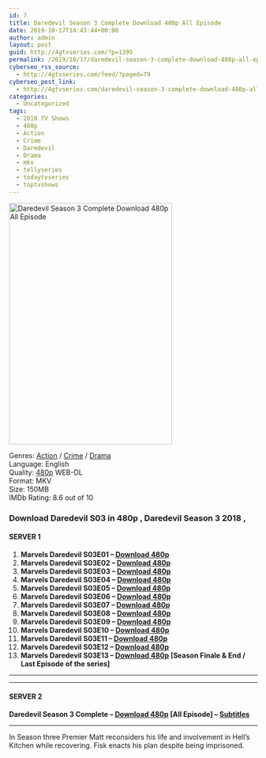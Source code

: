 ```yaml
---
id: 7
title: Daredevil Season 3 Complete Download 480p All Episode
date: 2019-10-17T14:43:44+00:00
author: admin
layout: post
guid: http://4gtvseries.com/?p=1395
permalink: /2019/10/17/daredevil-season-3-complete-download-480p-all-episode/
cyberseo_rss_source:
  - http://4gtvseries.com/feed/?paged=79
cyberseo_post_link:
  - http://4gtvseries.com/daredevil-season-3-complete-download-480p-all-episode/
categories:
  - Uncategorized
tags:
  - 2018 TV Shows
  - 480p
  - Action
  - Crime
  - Daredevil
  - Drama
  - mkv
  - tellyseries
  - todaytvseries
  - toptvshows
---
```

<img loading="lazy" class="aligncenter" src="https://2.bp.blogspot.com/-pxuInwJAKlM/Xah7lXHuh7I/AAAAAAAAAjI/eXmx7hZDXF0sNUKBIC6QUwFZTVvgk-pcQCK4BGAYYCw/s1600/Daredevil%2BSeason%2B3.jpg" alt="Daredevil Season 3 Complete Download 480p All Episode" width="330" height="488" />

Genres:&nbsp;<a href="http://4gtvseries.com/tag/action/" data-wpel-link="internal">Action</a>&nbsp;/&nbsp;<a href="http://4gtvseries.com/tag/crime/" data-wpel-link="internal">Crime</a>&nbsp;/&nbsp;<a href="http://4gtvseries.com/tag/drama/" data-wpel-link="internal">Drama</a>  
Language: English  
Quality:&nbsp;<a href="http://4gtvseries.com/tag/480p/" data-wpel-link="internal">480p</a>&nbsp;WEB-DL  
Format: MKV  
Size: 150MB  
IMDb Rating: 8.6 out of 10

### **Download Daredevil S03 in 480p , Daredevil Season 3 2018 ,&nbsp;**

#### <span><strong>SERVER 1</strong></span>

  1. **Marvels Daredevil S03E01 – <a href="http://slink.dl480p.xyz/zShdwFr" data-wpel-link="external" target="_blank" rel="nofollow external noopener noreferrer" class="wpel-icon-left"><i class="wpel-icon fa fa-download" aria-hidden="true"></i>Download 480p</a>**
  2. **Marvels Daredevil S03E02 – <a href="http://slink.dl480p.xyz/nDpl" data-wpel-link="external" target="_blank" rel="nofollow external noopener noreferrer" class="wpel-icon-left"><i class="wpel-icon fa fa-download" aria-hidden="true"></i>Download 480p</a>**
  3. **Marvels Daredevil S03E03 – <a href="http://slink.dl480p.xyz/sGKFfN" data-wpel-link="external" target="_blank" rel="nofollow external noopener noreferrer" class="wpel-icon-left"><i class="wpel-icon fa fa-download" aria-hidden="true"></i>Download 480p</a>**
  4. **Marvels Daredevil S03E04 – <a href="http://slink.dl480p.xyz/dquu" data-wpel-link="external" target="_blank" rel="nofollow external noopener noreferrer" class="wpel-icon-left"><i class="wpel-icon fa fa-download" aria-hidden="true"></i>Download 480p</a>**
  5. **Marvels Daredevil S03E05 – <a href="http://slink.dl480p.xyz/7zFnR" data-wpel-link="external" target="_blank" rel="nofollow external noopener noreferrer" class="wpel-icon-left"><i class="wpel-icon fa fa-download" aria-hidden="true"></i>Download 480p</a>**
  6. **Marvels Daredevil S03E06 – <a href="http://slink.dl480p.xyz/RThhY" data-wpel-link="external" target="_blank" rel="nofollow external noopener noreferrer" class="wpel-icon-left"><i class="wpel-icon fa fa-download" aria-hidden="true"></i>Download 480p</a>**
  7. **Marvels Daredevil S03E07 – <a href="http://slink.dl480p.xyz/YIzWZ" data-wpel-link="external" target="_blank" rel="nofollow external noopener noreferrer" class="wpel-icon-left"><i class="wpel-icon fa fa-download" aria-hidden="true"></i>Download 480p</a>**
  8. **Marvels Daredevil S03E08 – <a href="http://slink.dl480p.xyz/blEEQ5" data-wpel-link="external" target="_blank" rel="nofollow external noopener noreferrer" class="wpel-icon-left"><i class="wpel-icon fa fa-download" aria-hidden="true"></i>Download 480p</a>**
  9. **Marvels Daredevil S03E09 – <a href="http://slink.dl480p.xyz/8VKu1" data-wpel-link="external" target="_blank" rel="nofollow external noopener noreferrer" class="wpel-icon-left"><i class="wpel-icon fa fa-download" aria-hidden="true"></i>Download 480p</a>**
 10. **Marvels Daredevil S03E10 – <a href="http://slink.dl480p.xyz/evA6" data-wpel-link="external" target="_blank" rel="nofollow external noopener noreferrer" class="wpel-icon-left"><i class="wpel-icon fa fa-download" aria-hidden="true"></i>Download 480p</a>**
 11. **Marvels Daredevil S03E11 – <a href="http://slink.dl480p.xyz/YBrZ" data-wpel-link="external" target="_blank" rel="nofollow external noopener noreferrer" class="wpel-icon-left"><i class="wpel-icon fa fa-download" aria-hidden="true"></i>Download 480p</a>**
 12. **Marvels Daredevil S03E12 – <a href="http://slink.dl480p.xyz/xzklo" data-wpel-link="external" target="_blank" rel="nofollow external noopener noreferrer" class="wpel-icon-left"><i class="wpel-icon fa fa-download" aria-hidden="true"></i>Download 480p</a>**
 13. **Marvels Daredevil S03E13 – <a href="http://slink.dl480p.xyz/o5f17Wu" data-wpel-link="external" target="_blank" rel="nofollow external noopener noreferrer" class="wpel-icon-left"><i class="wpel-icon fa fa-download" aria-hidden="true"></i>Download 480p</a> [Season Finale & End / Last Episode of the series]**

* * *

* * *

#### <span><strong>SERVER 2</strong></span>

**Daredevil Season 3 Complete – <a href="http://dl480p.xyz/1203/" data-wpel-link="external" target="_blank" rel="nofollow external noopener noreferrer" class="wpel-icon-left"><i class="wpel-icon fa fa-download" aria-hidden="true"></i>Download 480p</a> [All Episode] – <a href="https://subscene.com/subtitles/marvels-daredevil-third-season-2018" data-wpel-link="external" target="_blank" rel="nofollow external noopener noreferrer" class="wpel-icon-left"><i class="wpel-icon fa fa-download" aria-hidden="true"></i>Subtitles</a>**

* * *

In Season three Premier Matt reconsiders his life and involvement in Hell’s Kitchen while recovering. Fisk enacts his plan despite being imprisoned.

<div align="center">
</div>